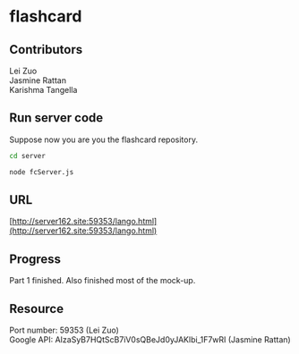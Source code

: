 # flashcard

## Contributors
Lei Zuo  
Jasmine Rattan  
Karishma Tangella

## Run server code

Suppose now you are you the flashcard repository. 

```bash
cd server
```

```bash
node fcServer.js
```

## URL

[http://server162.site:59353/lango.html](http://server162.site:59353/lango.html)

## Progress
Part 1 finished. Also finished most of the mock-up. 


## Resource

Port number: 59353 (Lei Zuo)  
Google API: AIzaSyB7HQtScB7iV0sQBeJd0yJAKlbi_1F7wRI (Jasmine Rattan)



